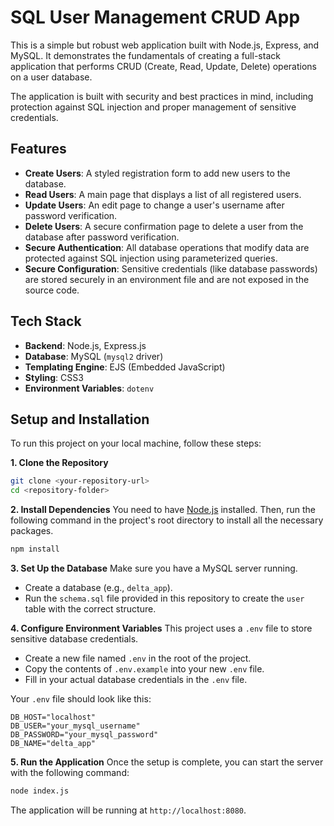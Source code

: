 # SQL User Management CRUD App

This is a simple but robust web application built with Node.js, Express, and MySQL. It demonstrates the fundamentals of creating a full-stack application that performs CRUD (Create, Read, Update, Delete) operations on a user database.

The application is built with security and best practices in mind, including protection against SQL injection and proper management of sensitive credentials.

## Features

- **Create Users**: A styled registration form to add new users to the database.
- **Read Users**: A main page that displays a list of all registered users.
- **Update Users**: An edit page to change a user's username after password verification.
- **Delete Users**: A secure confirmation page to delete a user from the database after password verification.
- **Secure Authentication**: All database operations that modify data are protected against SQL injection using parameterized queries.
- **Secure Configuration**: Sensitive credentials (like database passwords) are stored securely in an environment file and are not exposed in the source code.

## Tech Stack

- **Backend**: Node.js, Express.js
- **Database**: MySQL (`mysql2` driver)
- **Templating Engine**: EJS (Embedded JavaScript)
- **Styling**: CSS3
- **Environment Variables**: `dotenv`

## Setup and Installation

To run this project on your local machine, follow these steps:

**1. Clone the Repository**
```bash
git clone <your-repository-url>
cd <repository-folder>
```

**2. Install Dependencies**
You need to have [Node.js](https://nodejs.org/) installed. Then, run the following command in the project's root directory to install all the necessary packages.
```bash
npm install
```

**3. Set Up the Database**
Make sure you have a MySQL server running.
- Create a database (e.g., `delta_app`).
- Run the `schema.sql` file provided in this repository to create the `user` table with the correct structure.

**4. Configure Environment Variables**
This project uses a `.env` file to store sensitive database credentials.
- Create a new file named `.env` in the root of the project.
- Copy the contents of `.env.example` into your new `.env` file.
- Fill in your actual database credentials in the `.env` file.

Your `.env` file should look like this:
```
DB_HOST="localhost"
DB_USER="your_mysql_username"
DB_PASSWORD="your_mysql_password"
DB_NAME="delta_app"
```

**5. Run the Application**
Once the setup is complete, you can start the server with the following command:
```bash
node index.js
```
The application will be running at `http://localhost:8080`.